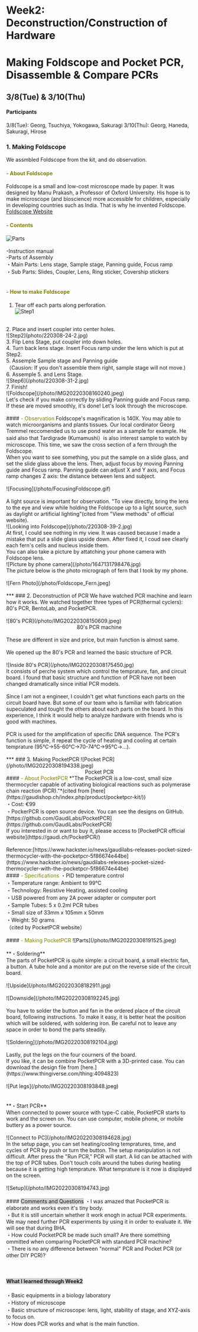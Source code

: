 # Week2: Deconstruction/Construction of Hardware

# Making Foldscope and Pocket PCR, Disassemble & Compare PCRs
## 3/8(Tue) & 3/10(Thu)
#### Participants
3/8(Tue): Georg, Tsuchiya, Yokogawa, Sakuragi
3/10(Thu): Georg, Haneda, Sakuragi, Hirose

### 1. Making Foldscope
We assmbled Foldscope from the kit, and do observation.<br/>
#### <font color="Olive">- About Foldscope</font>
Foldscope is a small and low-cost microscope made by paper. It was designed by Manu Prakash, a Professor of Oxford University. His hope is to make microscope (and bioscience) more accessible for children, especially in developing countries such as India. That is why he invented Foldscope.<br/>
[Foldscope Website](https://www.foldscope.com)<br/>

#### <font color="Olive">- Contents</font>
![Parts](/photo/IMG20220308151958-2.jpg)<br/>
<br/>
-Instruction manual<br/>
-Parts of Assembly<br/>
・Main Parts: Lens stage, Sample stage, Panning guide, Focus ramp<br/>
・Sub Parts: Slides, Coupler, Lens, Ring sticker, Covership stickers<br/>
<br/>
#### <font color="Olive">- How to make Foldscope</font>
1. Tear off each parts along perforation.<br/>
![Step1](/photo/IMG20220308152559-2.jpg)<br/>
<br/>
2. Place and insert coupler into center holes.<br/>
![Step2](photo/220308-24-2.jpg)<br/>
3. Flip Lens Stage, put coupler into down holes.<br/>
4. Turn back lens stage. Insert Focus ramp under the lens which is put at Step2.<br/>
5. Assemple Sample stage and Panning guide<br/>
（Causion: If you don't assemble them right, sample stage will not move.)<br/>
6. Assemple 5. and Lens Stage.<br/>
![Step6](/photo/220308-31-2.jpg)<br/>
7. Finish!<br/>
![Foldscope](/photo/IMG20220308160240.jpeg)<br/>
Let's check if you make correctly by sliding Panning guide and Focus ramp. If these are moved smoothly, it's done! Let's look through the microscope.<br/>
<br/>
#### <font color="Olive">- Observation</font>
Foldscope's magnification is 140X. You may able to watch microorganisms and plants tissues. Our local cordinator Georg Tremmel reccomended us to use pond water as a sample for example. He said also that Tardigrade (Kumamushi）is also interest sample to watch by microscope. This time, we saw the cross section of a fern through the Foldscope.</br>
When you want to see something, you put the sample on a slide glass, and set the slide glass above the lens. Then, adjust focus by moving Panning guide and Focus ramp. Panning guide can  adjust X and Y axis, and Focus ramp changes Z axis: the distance between lens and subject. <br/>
<br/>
![Focusing](/photo/FocusingFoldscope.gif)<br/>
<br/>
A light source is important for observation. "To view directly, bring the lens to the eye and view while  holding the Foldscope up to a light source, such as daylight or artificial lighting"(cited from "View methods" of official website). <br/>
![Looking into Foldscope](/photo/220308-39-2.jpg)<br/>
At first, I could see nothing in my view. It was caused because I made a mistake that put a slide glass upside down. After fixed it, I coud see clearly each fern's cells and nucleus inside them.<br/>
You can also take a picture by attatching your phone camera with Foldscope lens. <br/>
![Picture by phone camera](/photo/1647131798476.jpg)<br/>
The picture below is the photo micrograph of fern that  I took by my phone.<br/>
<br/>
![Fern Photo](/photo/Foldscope_Fern.jpeg)<br/>
<br/>
***
### 2. Deconstruction of PCR
We have watched PCR machine and learn how it works. We watched together three types of PCR(thermal cyclers): 80's PCR, BentoLab, and PocketPCR.<br/>
<br/>
![80's PCR](/photo/IMG20220308150609.jpeg)<br/>
<div style="text-align: center;">80's PCR machine</div><br/>
These are different in size and price, but main function is almost same.<br/><br/>
We opened up the 80's PCR and learned the basic structure of PCR.<br/>
<br/>
![Inside 80's PCR](/photo/IMG20220308175450.jpg)<br/>
It consists of perche system which control the temprature, fan, and circuit board. I found that basic structure and function of PCR have not been changed dramatically since initial PCR models.<br/>
<br/>
Since I am not a engineer, I couldn't get what functions each parts on the circuit board have. But some of our team who is familiar with fabrication supeculated and tought the others about each parts on the board. In this experience, I think it would help to analyze hardware with friends who is good with machines.<br/>
<br/>
PCR is used for the amplification of specific DNA sequence. The PCR's function is simple, it repeat the cycle of heating and cooling at certain temprature (95℃→55-60℃→70-74℃→95℃→...).<br/>
<br/>
***
### 3. Making PocketPCR
![Pocket PCR](/photo/IMG20220308194338.jpeg)<br/>
<div style="text-align: center;">Pocket PCR</div>
#### <font color="Olive">- About PocketPCR</font>
*"The PocketPCR is a low-cost, small size thermocycler capable of activating biological reactions such as polymerase chain reaction (PCR)."*(cited from [here](https://gaudishop.ch/index.php/product/pocketpcr-kit/))<br/>
・Cost: €99<br/>
・PockerPCR is open source device. You can see the designs on GitHub.<br/>
[https://github.com/GaudiLabs/PocketPCR](https://github.com/GaudiLabs/PocketPCR)<br/>
If you interested in or want to buy it, please access to [PocketPCR official website](https://gaudi.ch/PocketPCR/)<br/>
<br/>
Reference:[https://www.hackster.io/news/gaudilabs-releases-pocket-sized-thermocycler-with-the-pocketpcr-5f86674e44be](https://www.hackster.io/news/gaudilabs-releases-pocket-sized-thermocycler-with-the-pocketpcr-5f86674e44be)<br/>
#### <font color="Olive">- Specifications</font>
・PID temperature control<br/>
・Temperature range: Ambient to 99°C<br/>
・Technology: Resistive Heating, assisted cooling<br/>
・USB powered from any 2A power adapter or computer port<br/>
・Sample Tubes: 5 x 0.2ml PCR tubes<br/>
・Small size of 33mm x 105mm x 50mm<br/>
・Weight: 50 grams<br/>
（cited by PocketPCR website）<br/>
<br/>
#### <font color="Olive">- Making PocketPCR</font>
![Parts](/photo/IMG20220308191525.jpeg)<br/>
<br/>
**・Soldering**<br/>
The parts of  PocketPCR is quite simple: a circuit board, a small electric fan, a button. A tube hole and a monitor are put on the reverse side of the circuit board.<br/>
<br/>
![Upside](/photo/IMG20220308182911.jpg)<br/>
<br/>
![Downside](/photo/IMG20220308192245.jpg)<br/>
<br/>
You have to solder the button and fan in the ordered place of the circuit board, following instructions. To make it easy, it is better heat  the position which will be soldered, with soldering iron. Be careful not to leave any space in order to bond the parts steadily.<br/>
<br/>
![Soldering](/photo/IMG20220308192104.jpg)<br/>
<br/>
Lastly, put the legs on the four courners of the board.<br/>
If you like, it can be combine PocketPCR with a 3D-printed case. You can download the design file from [here.](https://www.thingiverse.com/thing:4094823)<br/>
<br/>
![Put legs](/photo/IMG20220308193848.jpeg)<br/>
<br/>
<br/>
**・Start PCR**<br/>
When connected to power source with type-C cable, PocketPCR starts to work and the screen on. You can use computer, mobile phone, or mobile buttery as a power source. <br/>
<br/>
![Connect to PC](/photo/IMG20220308194628.jpg)<br/>
In the setup page, you can set heating/cooling tempratures, time, and cycles of PCR by push or turn the button. The setup manipulation is not difficult. After press the "Run PCR," PCR will start. A lid can be attached with the top of PCR tubes. Don't touch coils around the tubes during heating because it is getting high temprature. What temprature is it now is displayed on the screen.<br/>
<br/>
![Setup](/photo/IMG20220308194743.jpg)<br/>
<br/>
#### <span style="background-color:LightGray">Comments and Questions</span>
・I was amazed that PocketPCR is elaborate and works even it's tiny body.<br/>
・But it is still uncertain whether it work enogh in actual PCR experiments. We may need further  PCR experiments by using it in order to evaluate it. We will see that during BHA.<br/>
・How could PocketPCR be made such small? Are there something ommitted when comparing PocketPCR with standard PCR machine?<br/>
・There is no any difference between "normal" PCR and Pocket PCR (or other DIY PCR)?<br/>
<br/>
<br/>

#### <span style="background-color:LightGray">What I learned through Week2</span>
・Basic equipments in a biology laboratory<br/>
・History of microscope<br/>
・Basic structure of microscope: lens, light, stability of stage, and XYZ-axis to focus on.<br/>
・How does PCR works and what is the main function.<br/>
